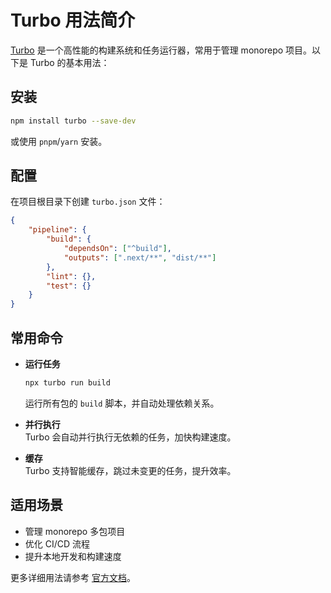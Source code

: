 # Turbo 用法简介

[Turbo](https://turbo.build/) 是一个高性能的构建系统和任务运行器，常用于管理 monorepo 项目。以下是 Turbo 的基本用法：

## 安装

```bash
npm install turbo --save-dev
```

或使用 `pnpm`/`yarn` 安装。

## 配置

在项目根目录下创建 `turbo.json` 文件：

```json
{
    "pipeline": {
        "build": {
            "dependsOn": ["^build"],
            "outputs": [".next/**", "dist/**"]
        },
        "lint": {},
        "test": {}
    }
}
```

## 常用命令

- **运行任务**  
    ```bash
    npx turbo run build
    ```
    运行所有包的 `build` 脚本，并自动处理依赖关系。

- **并行执行**  
    Turbo 会自动并行执行无依赖的任务，加快构建速度。

- **缓存**  
    Turbo 支持智能缓存，跳过未变更的任务，提升效率。

## 适用场景

- 管理 monorepo 多包项目
- 优化 CI/CD 流程
- 提升本地开发和构建速度

更多详细用法请参考 [官方文档](https://turbo.build/docs)。